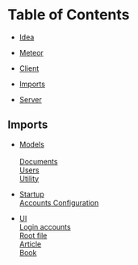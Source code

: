# Table of Contents

- [Idea](.idea)

- [Meteor](.meteor)

- [Client](client)

- [Imports](#Imports)

- [Server](server)




## Imports

- [Models](imports/models)
<br><br> [Documents](imports/models/documents)
<br> [Users](imports/models/users)
<br> [Utility](imports/models/utility)

- [Startup](imports/startup)
<br> [Accounts Configuration](imports/startup/accounts-config.js)
- [UI](imports/ui)
<br>[Login accounts](imports/ui/AccountsUIWrapper.js)
<br>[Root file](imports/ui/App.js)
<br>[Article](imports/ui/Article.js)
<br>[Book](imports/ui/Book.js)
